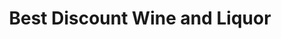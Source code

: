 ---
title: "Best Discount Wine and Liquor"
url: /preston/best-discount-wine-and-liquor/
shop: Spirituosen
---